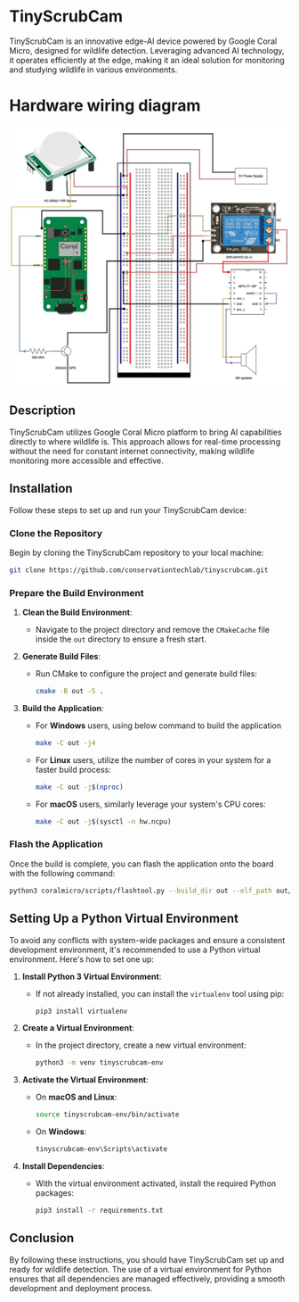 # TinyScrubCam

TinyScrubCam is an innovative edge-AI device powered by Google Coral Micro, designed for wildlife detection. Leveraging advanced AI technology, it operates efficiently at the edge, making it an ideal solution for monitoring and studying wildlife in various environments.

# Hardware wiring diagram
![image](CircuitDiagram.jpg)

## Description

TinyScrubCam utilizes Google Coral Micro platform to bring AI capabilities directly to where wildlife is. This approach allows for real-time processing without the need for constant internet connectivity, making wildlife monitoring more accessible and effective.

## Installation

Follow these steps to set up and run your TinyScrubCam device:

### Clone the Repository

Begin by cloning the TinyScrubCam repository to your local machine:

```sh
git clone https://github.com/conservationtechlab/tinyscrubcam.git
```

### Prepare the Build Environment

1. **Clean the Build Environment**:
   - Navigate to the project directory and remove the `CMakeCache` file inside the `out` directory to ensure a fresh start.

2. **Generate Build Files**:
   - Run CMake to configure the project and generate build files:
     ```sh
     cmake -B out -S .
     ```

3. **Build the Application**:
   - For **Windows** users, using below command to build the application
     ```sh
     make -C out -j4
     ```
   - For **Linux** users, utilize the number of cores in your system for a faster build process:
     ```sh
     make -C out -j$(nproc)
     ```
   - For **macOS** users, similarly leverage your system's CPU cores:
     ```sh
     make -C out -j$(sysctl -n hw.ncpu)
     ```

### Flash the Application

Once the build is complete, you can flash the application onto the board with the following command:

```sh
python3 coralmicro/scripts/flashtool.py --build_dir out --elf_path out/detect_objects_http_usb
```

## Setting Up a Python Virtual Environment

To avoid any conflicts with system-wide packages and ensure a consistent development environment, it's recommended to use a Python virtual environment. Here's how to set one up:

1. **Install Python 3 Virtual Environment**:
   - If not already installed, you can install the `virtualenv` tool using pip:
     ```sh
     pip3 install virtualenv
     ```

2. **Create a Virtual Environment**:
   - In the project directory, create a new virtual environment:
     ```sh
     python3 -m venv tinyscrubcam-env
     ```

3. **Activate the Virtual Environment**:
   - On **macOS and Linux**:
     ```sh
     source tinyscrubcam-env/bin/activate
     ```
   - On **Windows**:
     ```cmd
     tinyscrubcam-env\Scripts\activate
     ```

4. **Install Dependencies**:
   - With the virtual environment activated, install the required Python packages:
     ```sh
     pip3 install -r requirements.txt
     ```

## Conclusion

By following these instructions, you should have TinyScrubCam set up and ready for wildlife detection. The use of a virtual environment for Python ensures that all dependencies are managed effectively, providing a smooth development and deployment process.